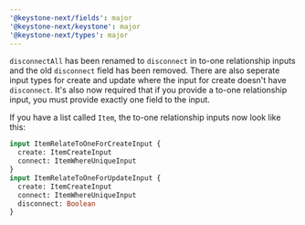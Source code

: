 ```yaml
---
'@keystone-next/fields': major
'@keystone-next/keystone': major
'@keystone-next/types': major
---
```


`disconnectAll` has been renamed to `disconnect` in to-one relationship inputs and the old `disconnect` field has been removed. There are also seperate input types for create and update where the input for create doesn't have `disconnect`. It's also now required that if you provide a to-one relationship input, you must provide exactly one field to the input.

If you have a list called `Item`, the to-one relationship inputs now look like this:

```graphql
input ItemRelateToOneForCreateInput {
  create: ItemCreateInput
  connect: ItemWhereUniqueInput
}
input ItemRelateToOneForUpdateInput {
  create: ItemCreateInput
  connect: ItemWhereUniqueInput
  disconnect: Boolean
}
```
